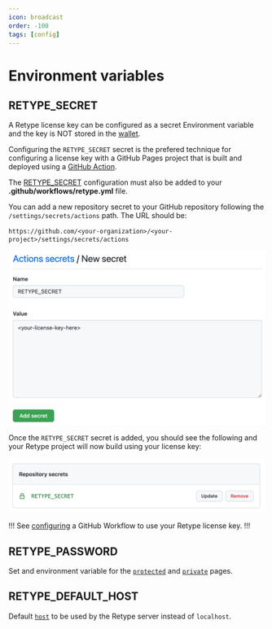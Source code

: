 ```yaml
---
icon: broadcast
order: -100
tags: [config]
---
```

# Environment variables

## RETYPE_SECRET

A Retype license key can be configured as a secret Environment variable and the key is NOT stored in the [wallet](/guides/cli.md#retype-wallet).

Configuring the `RETYPE_SECRET` secret is the prefered technique for configuring a license key with a GitHub Pages project that is built and deployed using a [GitHub Action](/guides/github-actions.md).

The [RETYPE_SECRET](github-actions.md#retype_secret) configuration must also be added to your **.github/workflows/retype.yml** file.

You can add a new repository secret to your GitHub repository following the `/settings/secrets/actions` path. The URL should be:

```
https://github.com/<your-organization>/<your-project>/settings/secrets/actions
```

![](/static/add-retype-secret.png)

Once the `RETYPE_SECRET` secret is added, you should see the following and your Retype project will now build using your license key:

![](/static/retype-repository-secret.png)

!!!
See [configuring](../guides/github-actions.md/#retype_secret) a GitHub Workflow to use your Retype license key.
!!!

## RETYPE_PASSWORD

Set and environment variable for the [`protected`](page.md/#protected) and [`private`](page.md/#private) pages.

## RETYPE_DEFAULT_HOST

Default [`host`](project.md/#host) to be used by the Retype server instead of `localhost`.
